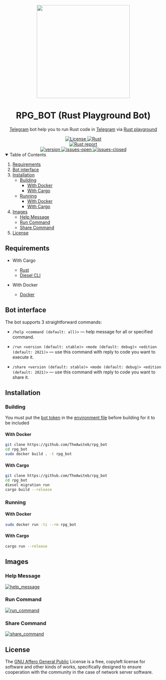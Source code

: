 
<div align="center">
  <img width=300 src="https://rustacean.net/assets/rustacean-flat-happy.png">
  <h1>RPG_BOT (Rust Playground Bot)</h1>
  <p><a href="https://telegram.org/">Telegram</a> bot help you to run Rust code in <a href="https://telegram.org/">Telegram</a> via <a href="https://play.rust-lang.org/">Rust playground</a></p>
  <a href="https://opensource.org/licenses/MIT">
    <img src="https://img.shields.io/badge/license-MIT-orange.svg" alt="License">
  </a>
  <a href="https://rust-lang.org/">
    <img src="https://img.shields.io/badge/Made%20with-Rust-orange.svg" alt="Rust">
  </a>
  <br>
  <a href="https://rust-reportcard.xuri.me/report/github.com/TheAwiteb/rpg_bot">
    <img src="https://rust-reportcard.xuri.me/badge/github.com/TheAwiteb/rpg_bot" alt="Rust report">
  </a>
  <br>
  <a href="https://github.com/theawiteb/rpg_bot">
    <img src="https://badge.fury.io/gh/theawiteb%2Frpg_bot.svg" alt="version">
  </a>
  <a href="https://github.com/TheAwiteb/rpg_bot/issues?q=is%3Aissue+is%3Aopen+">
    <img src="https://img.shields.io/github/issues/theawiteb/rpg_bot.svg" alt="issues-open">
  </a>
  <a href="https://github.com/TheAwiteb/rpg_bot/issues?q=is%3Aissue+is%3Aclosed+">
    <img src="https://img.shields.io/github/issues-closed/theawiteb/rpg_bot.svg" alt="issues-closed">
  </a>
</div>

<details open>
  <summary>Table of Contents</summary>
  <ol>
    <li>
      <a href="#Requirements">Requirements</a>
    </li>
    <li>
      <a href="#Bot-interface">Bot interface</a>
    </li>
    <li>
      <a href="#Installation">Installation</a>
      <ul>
        <li>
          <a href="#Building">Building</a>
          <ul>
            <li>
              <a href="#With-Docker">With Docker</a>
            </li>
            <li>
              <a href="#With-Cargo">With Cargo</a>
            </li>
          </ul>
        </li>
        <li>
          <a href="#Running">Running</a>
          <ul>
            <li>
              <a href="#With-Docker">With Docker</a>
            </li>
            <li>
              <a href="#With-Cargo">With Cargo</a>
            </li>
          </ul>
        </li>
      </ul>
    </li>
    <li>
      <a href="#Images">Images</a>
      <ul>
          <li><a href="#Help-Message">Help Message</a></li>
          <li><a href="#Run-Command">Run Command</a></li>
          <li><a href="#Share-Command">Share Command</a></li>
      </ul>
    </li>
    <li><a href="#License">License</a></li>
  </ol>
</details>

## Requirements
* With Cargo
  * [Rust](https://rust-lang.org/)
  * [Diesel CLI](https://crates.io/crates/diesel_cli)

* With Docker
  * [Docker](https://docker.com)

## Bot interface

The bot supports 3 straightforward commands:
- `/help <command (default: all)>` — help message for all or specified command.

- `/run <version (default: stable)> <mode (default: debug)> <edition (default: 2021)>` — use this command with reply to code you want to execute it.

- `/share <version (default: stable)> <mode (default: debug)> <edition (default: 2021)>` — use this command with reply to code you want to share it.

## Installation
### Building
You must put the [bot token](https://core.telegram.org/bots#3-how-do-i-create-a-bot) in the [environment file](.env) before building for it to be included

#### With Docker
```bash
git clone https://github.com/TheAwiteb/rpg_bot
cd rpg_bot
sudo docker build . -t rpg_bot
```
#### With Cargo
```bash
git clone https://github.com/TheAwiteb/rpg_bot
cd rpg_bot
diesel migration run
cargo build --release
```

### Running

#### With Docker
```bash
sudo docker run -ti --rm rpg_bot 
```
#### With Cargo
```bash
cargo run --release
```

## Images
### Help Message
[![help_message](https://i.suar.me/nzYza/s)](https://i.suar.me/nzYza)

### Run Command
[![run_command](https://i.suar.me/aZ6mz/s)](https://i.suar.me/aZ6mz)

### Share Command
[![share_command](https://i.suar.me/289jQ/s)](https://i.suar.me/289jQ)

## License
The [GNU Affero General Public](https://www.gnu.org/licenses/agpl-3.0.en.html) License is a free, copyleft license for software and other kinds of works, specifically designed to ensure cooperation with the community in the case of network server software.
